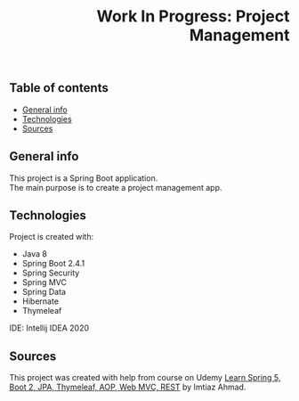 <h1 align="right">Work In Progress: Project Management</h1><br>

## Table of contents
* [General info](#general-info)
* [Technologies](#technologies)
* [Sources](#sources)

## General info
This project is a Spring Boot application.  
The main purpose is to create a project management app.  

## Technologies
Project is created with:
* Java 8 
* Spring Boot 2.4.1
* Spring Security
* Spring MVC
* Spring Data
* Hibernate
* Thymeleaf  
  
IDE: Intellij IDEA 2020  

## Sources
This project was created with help from course on Udemy <a href="https://www.udemy.com/course/spring-framework-web-development-2020/">Learn Spring 5, Boot 2, JPA, Thymeleaf, AOP, Web MVC, REST</a> by Imtiaz Ahmad.
